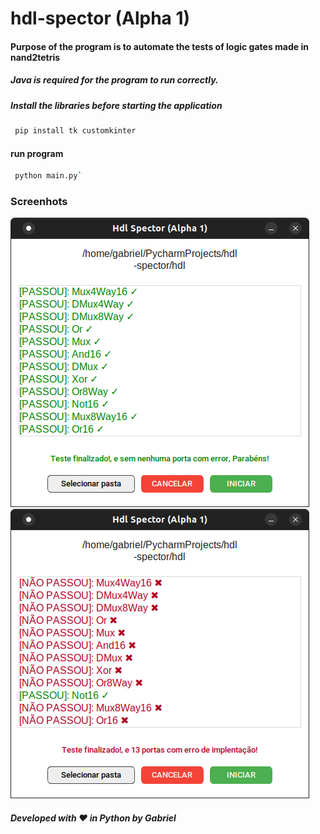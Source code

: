 # hdl-spector (Alpha 1)

#### Purpose of the program is to automate the tests of logic gates made in nand2tetris

##### Java is required for the program to run correctly.

##### Install the libraries before starting the application

``` sh 
 pip install tk customkinter
```

#### run program

``` sh 
 python main.py`
```

### Screenhots

<img src="./screens/screen_1.png"/>
<img src="./screens/screen_2.png"/>

##### Developed with :heart: in Python by Gabriel

